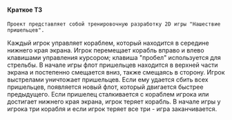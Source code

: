 #### Краткое ТЗ
    Проект представляет собой тренировочную разработку 2D игры "Нашествие пришельцев".    
Каждый игрок управляет кораблем, который находится в середине нижнего края экрана.
Игрок перемещает корабль вправо и влево клавишами управления курсором; клавиша "пробел"
используется для стрельбы. В начале игры флот пришельцев находится в верхней части 
экрана и постепенно смещается вниз, также смещаясь в сторону. Игрок выстрелами уничтожает
пришельцев. Если ему удается сбить всех пришельцев, появляется новый флот, который 
двигается быстрее предыдущего. Если пришелец сталкивается с кораблем игрока или достигает
нижнего края экрана, игрок теряет корабль. В начале игры у игрока три корабля и если
игрок теряет все три - игра заканчивается.

